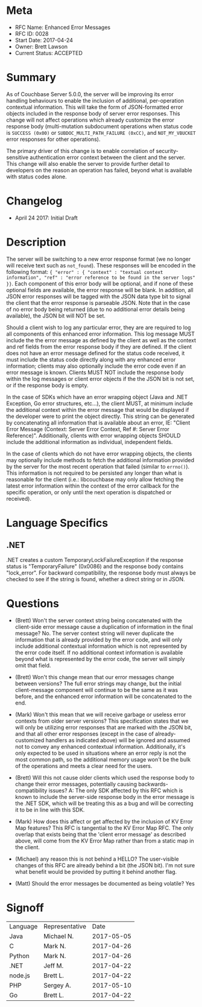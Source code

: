 # Meta
 - RFC Name: Enhanced Error Messages
 - RFC ID: 0028
 - Start Date: 2017-04-24
 - Owner: Brett Lawson
 - Current Status: ACCEPTED

# Summary
As of Couchbase Server 5.0.0, the server will be improving its error handling behaviours to enable the inclusion of additional, per-operation contextual information.  This will take the form of JSON-formatted error objects included in the response body of server error responses.  This change will not affect operations which already customize the error response body (multi-mutation subdocument operations when status code is `SUCCESS (0x00)` or `SUBDOC_MULTI_PATH_FAILURE (0xCC)`, and `NOT_MY_VBUCKET` error responses for other operations).

The primary driver of this change is to enable correlation of security-sensitive authentication error context between the client and the server.  This change will also enable the server to provide further detail to developers on the reason an operation has failed, beyond what is available with status codes alone.

# Changelog
 - April 24 2017: Initial Draft

# Description
The server will be switching to a new error response format (we no longer will receive text such as `not_found`).  These responses will be encoded in the following format: `{ "error" : { "context" : "textual context information", "ref" : "error reference to be found in the server logs" }}`.  Each component of this error body will be optional, and if none of these optional fields are available, the error response will be blank.  In addition, all JSON error responses will be tagged with the JSON data type bit to signal the client that the error response is parseable JSON.  Note that in the case of no error body being returned (due to no additional error details being available), the JSON bit will NOT be set.

Should a client wish to log any particular error, they are are required to log all components of this enhanced error information.  This log message MUST include the the error message as defined by the client as well as the context and ref fields from the error response body if they are defined.  If the client does not have an error message defined for the status code received, it must include the status code directly along with any enhanced error information; clients may also optionally include the error code even if an error message is known.  Clients MUST NOT include the response body within the log messages or client error objects if the the JSON bit is not set, or if the response body is empty.

In the case of SDKs which have an error wrapping object (Java and .NET Exception, Go error structures, etc…), the client MUST, at minimum include the additional context within the error message that would be displayed if the developer were to print the object directly.  This string can be generated by concatenating all information that is available about an error, IE: "Client Error Message (Context: Server Error Context, Ref #: Server Error Reference)".  Additionally, clients with error wrapping objects SHOULD include the additional information as individual, independent fields.

In the case of clients which do not have error wrapping objects, the clients may optionally include methods to fetch the additional information provided by the server for the most recent operation that failed (similar to `errno()`).  This information is not required to be persisted any longer than what is reasonable for the client (i.e.: libcouchbase may only allow fetching the latest error information within the context of the error callback for the specific operation, or only until the next operation is dispatched or received).

# Language Specifics
## .NET 
.NET creates a custom TemporaryLockFailureException if the response status is "TemporaryFailure" (0x0086) and the response body contains "lock_error". For backward compatibility, the response body must always be checked to see if the string is found, whether a direct string or in JSON.

# Questions
 - (Brett) Won't the server context string being concatenated with the client-side error message cause a duplication of information in the final message?
No.  The server context string will never duplicate the information that is already provided by the error code, and will only include additional contextual information which is not represented by the error code itself.  If no additional context information is available beyond what is represented by the error code, the server will simply omit that field.

 - (Brett) Won't this change mean that our error messages change between versions?
The full error strings may change, but the initial client-message component will continue to be the same as it was before, and the enhanced error information will be concatenated to the end.

 - (Mark) Won't this mean that we will receive garbage or useless error contexts from older server versions?
This specification states that we will only be utilizing error responses that are marked with the JSON bit, and that all other error responses (except in the case of already-customized handlers as indicated above) will be ignored and assumed not to convey any enhanced contextual information.  Additionally, it's only expected to be used in situations where an error reply is not the most common path, so the additional memory usage won't be the bulk of the operations and meets a clear need for the users.

 - (Brett) Will this not cause older clients which used the response body to change their error messages, potentially causing backwards-compatibility issues?
A: The only SDK affected by this RFC which is known to include the server-side response body in the error message is the .NET SDK, which will be treating this as a bug and will be correcting it to be in line with this SDK.

 - (Mark) How does this affect or get affected by the inclusion of KV Error Map features?
This RFC is tangential to the KV Error Map RFC.  The only overlap that exists being that the 'client error message' as described above, will come from the KV Error Map rather than from a static map in the client.

 - (Michael) any reason this is not behind a HELLO?
The user-visible changes of this RFC are already behind a bit (the JSON bit).  I'm not sure what benefit would be provided by putting it behind another flag.

 - (Matt) Should the error messages be documented as being volatile?
Yes

# Signoff

<table>
  <tr>
    <td>Language</td>
    <td>Representative</td>
    <td>Date</td>
  </tr>
  <tr>
    <td>Java</td>
    <td>Michael N.</td>
    <td>2017-05-05</td>
  </tr>
  <tr>
    <td>C</td>
    <td>Mark N.</td>
    <td>2017-04-26</td>
  </tr>
  <tr>
    <td>Python</td>
    <td>Mark N.</td>
    <td>2017-04-26</td>
  </tr>
  <tr>
    <td>.NET</td>
    <td>Jeff M.</td>
    <td>2017-04-22</td>
  </tr>
  <tr>
    <td>node.js</td>
    <td>Brett L.</td>
    <td>2017-04-22</td>
  </tr>
  <tr>
    <td>PHP</td>
    <td>Sergey A.</td>
    <td>2017-05-10</td>
  </tr>
  <tr>
    <td>Go</td>
    <td>Brett L.</td>
    <td>2017-04-22</td>
  </tr>
</table>

